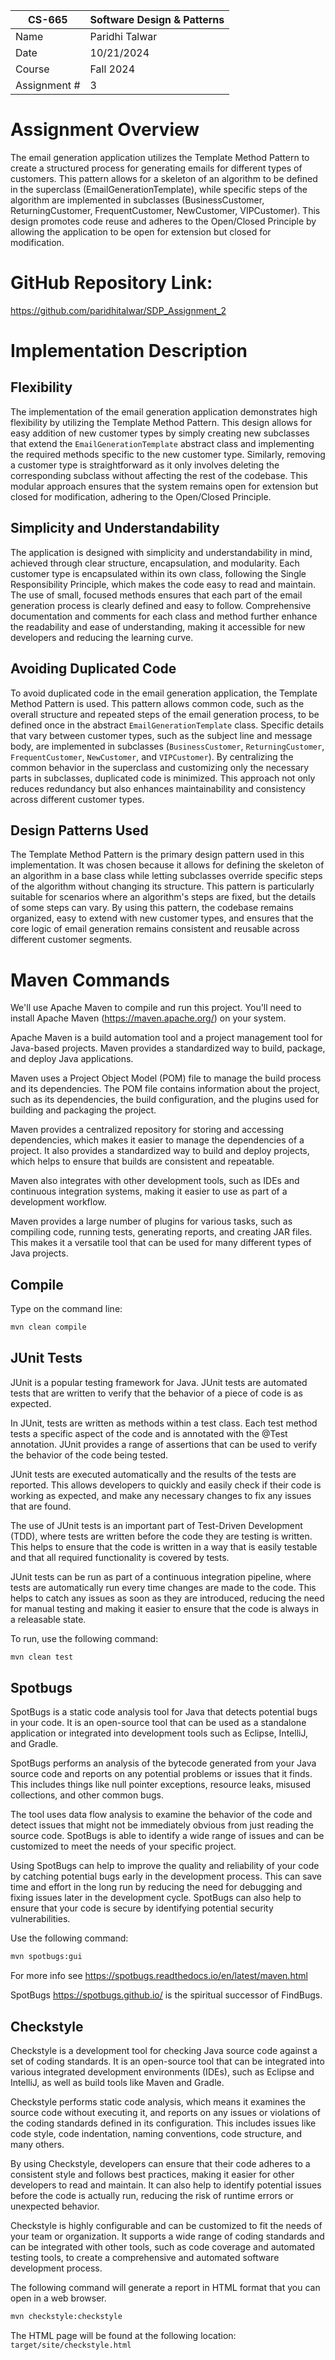 
| CS-665       | Software Design & Patterns |
|--------------|----------------------------|
| Name         | Paridhi Talwar             |
| Date         | 10/21/2024                 |
| Course       | Fall 2024                  |
| Assignment # | 3                          |

# Assignment Overview
The email generation application utilizes the Template Method Pattern to create a structured process for generating emails for different types of customers. This pattern allows for a skeleton of an algorithm to be defined in the superclass (EmailGenerationTemplate), while specific steps of the algorithm are implemented in subclasses (BusinessCustomer, ReturningCustomer, FrequentCustomer, NewCustomer, VIPCustomer). This design promotes code reuse and adheres to the Open/Closed Principle by allowing the application to be open for extension but closed for modification.

# GitHub Repository Link:
https://github.com/paridhitalwar/SDP_Assignment_2

# Implementation Description 


## Flexibility
The implementation of the email generation application demonstrates high flexibility by utilizing the Template Method Pattern. This design allows for easy addition of new customer types by simply creating new subclasses that extend the `EmailGenerationTemplate` abstract class and implementing the required methods specific to the new customer type. Similarly, removing a customer type is straightforward as it only involves deleting the corresponding subclass without affecting the rest of the codebase. This modular approach ensures that the system remains open for extension but closed for modification, adhering to the Open/Closed Principle.

## Simplicity and Understandability
The application is designed with simplicity and understandability in mind, achieved through clear structure, encapsulation, and modularity. Each customer type is encapsulated within its own class, following the Single Responsibility Principle, which makes the code easy to read and maintain. The use of small, focused methods ensures that each part of the email generation process is clearly defined and easy to follow. Comprehensive documentation and comments for each class and method further enhance the readability and ease of understanding, making it accessible for new developers and reducing the learning curve.

## Avoiding Duplicated Code
To avoid duplicated code in the email generation application, the Template Method Pattern is used. This pattern allows common code, such as the overall structure and repeated steps of the email generation process, to be defined once in the abstract `EmailGenerationTemplate` class. Specific details that vary between customer types, such as the subject line and message body, are implemented in subclasses (`BusinessCustomer`, `ReturningCustomer`, `FrequentCustomer`, `NewCustomer`, and `VIPCustomer`). By centralizing the common behavior in the superclass and customizing only the necessary parts in subclasses, duplicated code is minimized. This approach not only reduces redundancy but also enhances maintainability and consistency across different customer types.

## Design Patterns Used
The Template Method Pattern is the primary design pattern used in this implementation. It was chosen because it allows for defining the skeleton of an algorithm in a base class while letting subclasses override specific steps of the algorithm without changing its structure. This pattern is particularly suitable for scenarios where an algorithm's steps are fixed, but the details of some steps can vary. By using this pattern, the codebase remains organized, easy to extend with new customer types, and ensures that the core logic of email generation remains consistent and reusable across different customer segments.

# Maven Commands

We'll use Apache Maven to compile and run this project. You'll need to install Apache Maven (https://maven.apache.org/) on your system. 

Apache Maven is a build automation tool and a project management tool for Java-based projects. Maven provides a standardized way to build, package, and deploy Java applications.

Maven uses a Project Object Model (POM) file to manage the build process and its dependencies. The POM file contains information about the project, such as its dependencies, the build configuration, and the plugins used for building and packaging the project.

Maven provides a centralized repository for storing and accessing dependencies, which makes it easier to manage the dependencies of a project. It also provides a standardized way to build and deploy projects, which helps to ensure that builds are consistent and repeatable.

Maven also integrates with other development tools, such as IDEs and continuous integration systems, making it easier to use as part of a development workflow.

Maven provides a large number of plugins for various tasks, such as compiling code, running tests, generating reports, and creating JAR files. This makes it a versatile tool that can be used for many different types of Java projects.

## Compile
Type on the command line: 

```bash
mvn clean compile
```



## JUnit Tests
JUnit is a popular testing framework for Java. JUnit tests are automated tests that are written to verify that the behavior of a piece of code is as expected.

In JUnit, tests are written as methods within a test class. Each test method tests a specific aspect of the code and is annotated with the @Test annotation. JUnit provides a range of assertions that can be used to verify the behavior of the code being tested.

JUnit tests are executed automatically and the results of the tests are reported. This allows developers to quickly and easily check if their code is working as expected, and make any necessary changes to fix any issues that are found.

The use of JUnit tests is an important part of Test-Driven Development (TDD), where tests are written before the code they are testing is written. This helps to ensure that the code is written in a way that is easily testable and that all required functionality is covered by tests.

JUnit tests can be run as part of a continuous integration pipeline, where tests are automatically run every time changes are made to the code. This helps to catch any issues as soon as they are introduced, reducing the need for manual testing and making it easier to ensure that the code is always in a releasable state.

To run, use the following command:
```bash
mvn clean test
```


## Spotbugs 

SpotBugs is a static code analysis tool for Java that detects potential bugs in your code. It is an open-source tool that can be used as a standalone application or integrated into development tools such as Eclipse, IntelliJ, and Gradle.

SpotBugs performs an analysis of the bytecode generated from your Java source code and reports on any potential problems or issues that it finds. This includes things like null pointer exceptions, resource leaks, misused collections, and other common bugs.

The tool uses data flow analysis to examine the behavior of the code and detect issues that might not be immediately obvious from just reading the source code. SpotBugs is able to identify a wide range of issues and can be customized to meet the needs of your specific project.

Using SpotBugs can help to improve the quality and reliability of your code by catching potential bugs early in the development process. This can save time and effort in the long run by reducing the need for debugging and fixing issues later in the development cycle. SpotBugs can also help to ensure that your code is secure by identifying potential security vulnerabilities.

Use the following command:

```bash
mvn spotbugs:gui 
```

For more info see 
https://spotbugs.readthedocs.io/en/latest/maven.html

SpotBugs https://spotbugs.github.io/ is the spiritual successor of FindBugs.


## Checkstyle 

Checkstyle is a development tool for checking Java source code against a set of coding standards. It is an open-source tool that can be integrated into various integrated development environments (IDEs), such as Eclipse and IntelliJ, as well as build tools like Maven and Gradle.

Checkstyle performs static code analysis, which means it examines the source code without executing it, and reports on any issues or violations of the coding standards defined in its configuration. This includes issues like code style, code indentation, naming conventions, code structure, and many others.

By using Checkstyle, developers can ensure that their code adheres to a consistent style and follows best practices, making it easier for other developers to read and maintain. It can also help to identify potential issues before the code is actually run, reducing the risk of runtime errors or unexpected behavior.

Checkstyle is highly configurable and can be customized to fit the needs of your team or organization. It supports a wide range of coding standards and can be integrated with other tools, such as code coverage and automated testing tools, to create a comprehensive and automated software development process.

The following command will generate a report in HTML format that you can open in a web browser. 

```bash
mvn checkstyle:checkstyle
```

The HTML page will be found at the following location:
`target/site/checkstyle.html`




